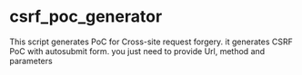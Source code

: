 # csrf_poc_generator
This script generates PoC for Cross-site request forgery. it generates CSRF PoC with autosubmit form. you just need to provide Url, method and parameters
